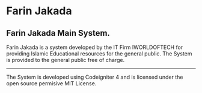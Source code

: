 # Farin Jakada

## Farin Jakada Main System.

Farin Jakada is a system developed by the IT Firm IWORLDOFTECH for providing Islamic Educational resources for the general public. The System is provided to the general public free of charge.

----------------------------------------------------------------------------------------------------

The System is developed using Codeigniter 4 and is licensed under the open source permisive MIT License.
